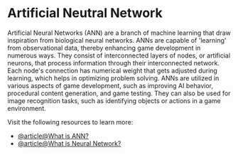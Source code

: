 # Artificial Neutral Network

Artificial Neural Networks (ANN) are a branch of machine learning that draw inspiration from biological neural networks. ANNs are capable of 'learning' from observational data, thereby enhancing game development in numerous ways. They consist of interconnected layers of nodes, or artificial neurons, that process information through their interconnected network. Each node's connection has numerical weight that gets adjusted during learning, which helps in optimizing problem solving. ANNs are utilized in various aspects of game development, such as improving AI behavior, procedural content generation, and game testing. They can also be used for image recognition tasks, such as identifying objects or actions in a game environment.

Visit the following resources to learn more:

- [@article@What is ANN?](https://www.coursera.org/articles/artificial-neural-network)
- [@article@What is Neural Network?](https://www.ibm.com/topics/neural-networks)
